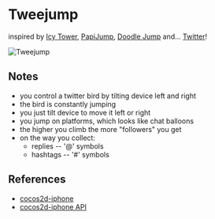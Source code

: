 # Tweejump

inspired by [Icy Tower](http://www.freelunchdesign.com/games.php?id=6), [PapiJump](http://linktoapp.com/PapiJump), [Doodle Jump](http://linktoapp.com/Doodle+Jump) and... [Twitter](http://twitter.com)!

![Tweejump](http://fc05.deviantart.com/fs45/f/2009/144/f/5/Tweejump_WIP_1_by_sthaqu.jpg)

## Notes

- you control a twitter bird by tilting device left and right
- the bird is constantly jumping
- you just tilt device to move it left or right
- you jump on platforms, which looks like chat balloons
- the higher you climb the more "followers" you get
- on the way you collect:
  - replies -- '@' symbols
  - hashtags -- '#' symbols

## References

- [cocos2d-iphone](http://code.google.com/p/cocos2d-iphone/)
- [cocos2d-iphone API](http://www.sapusmedia.com/cocos2d-iphone-api-doc/)
